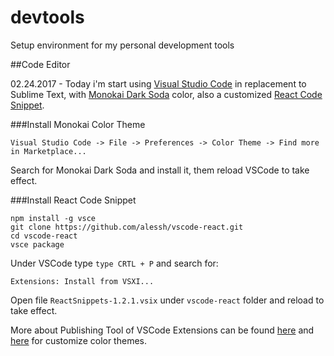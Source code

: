 # devtools
Setup environment for my personal development tools

##Code Editor

02.24.2017 - Today i'm start using [Visual Studio Code](https://code.visualstudio.com) in replacement to Sublime Text, with [Monokai Dark Soda](https://marketplace.visualstudio.com/items?itemName=AdamCaviness.theme-monokai-dark-soda) color, also a customized [React Code Snippet](https://github.com/alessh/vscode-react).

###Install Monokai Color Theme

```
Visual Studio Code -> File -> Preferences -> Color Theme -> Find more in Marketplace...
```
Search for Monokai Dark Soda and install it, them reload VSCode to take effect.

###Install React Code Snippet

```
npm install -g vsce
git clone https://github.com/alessh/vscode-react.git
cd vscode-react
vsce package
```

Under VSCode type <code>type CRTL + P</code> and search for:

```
Extensions: Install from VSXI... 
```

Open file <code>ReactSnippets-1.2.1.vsix</code> under <code>vscode-react</code> folder and reload to take effect.

More about Publishing Tool of VSCode Extensions can be found [here](https://code.visualstudio.com/docs/tools/vscecli) and [here](https://code.visualstudio.com/docs/customization/themes) for customize color themes.

